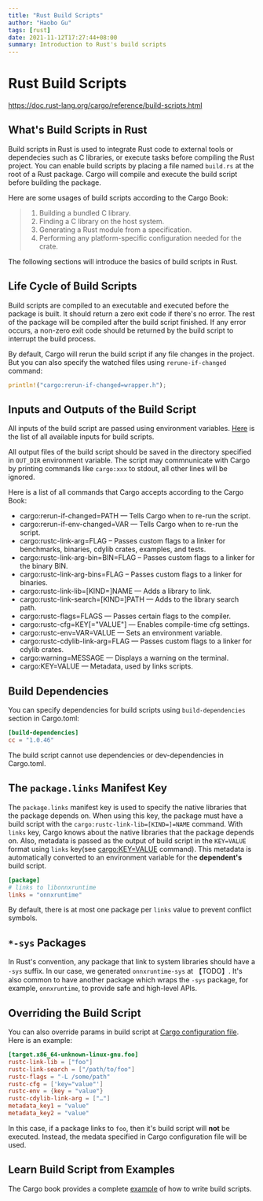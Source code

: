 ```yaml
---
title: "Rust Build Scripts"
author: "Haobo Gu"
tags: [rust]
date: 2021-11-12T17:27:44+08:00
summary: Introduction to Rust's build scripts
---
```


# Rust Build Scripts
https://doc.rust-lang.org/cargo/reference/build-scripts.html

## What's Build Scripts in Rust
Build scripts in Rust is used to integrate Rust code to external tools or dependecies such as C libraries, or execute tasks before compiling the Rust project. You can enable build scripts by placing a file named `build.rs` at the root of a Rust package. Cargo will compile and execute the build script before building the package.

Here are some usages of build scripts according to the Cargo Book:
> 1. Building a bundled C library.
> 2. Finding a C library on the host system.
> 3. Generating a Rust module from a specification.
> 4. Performing any platform-specific configuration needed for the crate.

The following sections will introduce the basics of build scripts in Rust.

## Life Cycle of Build Scripts
Build scripts are compiled to an executable and executed before the package is built. 
It should return a zero exit code if there's no error. The rest of the package will be compiled after the build script finished.
If any error occurs, a non-zero exit code should be returned by the build script to interrupt the build process. 

By default, Cargo will rerun the build script if any file changes in the project. But you can also specify the watched files using `rerune-if-changed` command:
```rust
println!("cargo:rerun-if-changed=wrapper.h");
```	

## Inputs and Outputs of the Build Script
All inputs of the build script are passed using environment variables. [Here](https://doc.rust-lang.org/cargo/reference/environment-variables.html#environment-variables-cargo-sets-for-build-scripts) is the list of all available inputs for build scripts.

All output files of the build script should be saved in the directory specified in `OUT_DIR` environment variable. 
The script may commnunicate with Cargo by printing commands like `cargo:xxx` to stdout, all other lines will be ignored.

Here is a list of all commands that Cargo accepts according to the Cargo Book:

- cargo:rerun-if-changed=PATH — Tells Cargo when to re-run the script.
- cargo:rerun-if-env-changed=VAR — Tells Cargo when to re-run the script.
- cargo:rustc-link-arg=FLAG – Passes custom flags to a linker for benchmarks, binaries, cdylib crates, examples, and tests.
- cargo:rustc-link-arg-bin=BIN=FLAG – Passes custom flags to a linker for the binary BIN.
- cargo:rustc-link-arg-bins=FLAG – Passes custom flags to a linker for binaries.
- cargo:rustc-link-lib=[KIND=]NAME — Adds a library to link.
- cargo:rustc-link-search=[KIND=]PATH — Adds to the library search path.
- cargo:rustc-flags=FLAGS — Passes certain flags to the compiler.
- cargo:rustc-cfg=KEY[="VALUE"] — Enables compile-time cfg settings.
- cargo:rustc-env=VAR=VALUE — Sets an environment variable.
- cargo:rustc-cdylib-link-arg=FLAG — Passes custom flags to a linker for cdylib crates.
- cargo:warning=MESSAGE — Displays a warning on the terminal.
- cargo:KEY=VALUE — Metadata, used by links scripts.

## Build Dependencies
You can specify dependencies for build scripts using `build-dependencies` section in Cargo.toml:
```toml
[build-dependencies]
cc = "1.0.46"
```
The build script cannot use dependencies or dev-dependencies in Cargo.toml.

## The `package.links` Manifest Key
The `package.links` manifest key is used to specify the native libraries that the package depends on. When using this key, the package must have a build script with the `cargo:rustc-link-lib=[KIND=]=NAME` command. With `links` key, Cargo knows about the native libraries that the package depends on. Also, metadata is passed as the output of build script in the `KEY=VALUE` format using `links` key(see [cargo:KEY=VALUE](https://doc.rust-lang.org/cargo/reference/build-scripts.html#the-links-manifest-key) command). This metadata is automatically converted to an environment variable for the **dependent's** build script. 
```toml
[package]
# links to libonnxruntime
links = "onnxruntime"
```
By default, there is at most one package per `links` value to prevent conflict symbols. 

## `*-sys` Packages
In Rust's convention, any package that link to system libraries should have a `-sys` suffix. In our case, we generated `onnxruntime-sys` at 【TODO】. It's also common to have another package which wraps the `-sys` package, for example, `onnxruntime`, to provide safe and high-level APIs.

## Overriding the Build Script
You can also override params in build script at [Cargo configuration file](https://doc.rust-lang.org/cargo/reference/config.html). Here is an example:
```toml
[target.x86_64-unknown-linux-gnu.foo]
rustc-link-lib = ["foo"]
rustc-link-search = ["/path/to/foo"]
rustc-flags = "-L /some/path"
rustc-cfg = ['key="value"']
rustc-env = {key = "value"}
rustc-cdylib-link-arg = ["…"]
metadata_key1 = "value"
metadata_key2 = "value"
```
In this case, if a package links to `foo`, then it's build script will **not** be executed. Instead, the medata specified in Cargo configuration file will be used.

## Learn Build Script from Examples
The Cargo book provides a complete [example](https://doc.rust-lang.org/cargo/reference/build-script-examples.html) of how to write build scripts.
